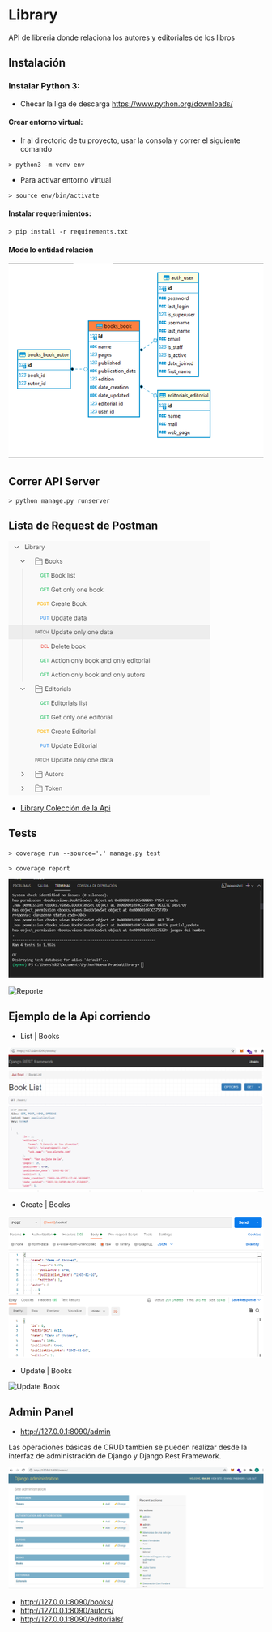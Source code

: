 # Library

API de libreria donde relaciona los autores y editoriales de los libros 


## Instalación
### Instalar Python 3:
- Checar la liga de descarga https://www.python.org/downloads/

#### Crear entorno virtual:
- Ir al directorio de tu proyecto, usar la consola y correr el siguiente comando 
```shell
> python3 -m venv env
``` 
- Para activar entorno virtual
```shell
> source env/bin/activate
```

#### Instalar requerimientos:
```shell
> pip install -r requirements.txt
```

#### Mode lo entidad relación
![Relación entre tablas](Screenshots/model.PNG)


## Correr API Server
```shell
> python manage.py runserver
```
## Lista de Request de Postman
![Colección de Postman](Screenshots/api_books.PNG)

- [Library Colección de la Api](https://github.com/ubaldoesp/Library/tree/main/postman)

## Tests

```shell
> coverage run --source='.' manage.py test
```
```shell
> coverage report
```

![test](Screenshots/test.PNG)

![Reporte](Screenshots/coverage.PNG)

## Ejemplo de la Api corriendo

- List | Books

![Get list books](https://github.com/ubaldoesp/Library/blob/main/Screenshots/list_books.PNG?raw=true)

- Create | Books

![Create book](https://github.com/ubaldoesp/Library/blob/main/Screenshots/create_book.PNG?raw=true)

- Update | Books

![Update Book](https://github.com/ubaldoesp/Library/blob/main/Screenshots/put_books.PNG?raw=true)

## Admin Panel
- http://127.0.0.1:8090/admin

Las operaciones básicas de CRUD también se pueden realizar desde la interfaz de administración de Django y Django Rest Framework.

![django-admin](screenshots/admin_panel.PNG)

- http://127.0.0.1:8090/books/
- http://127.0.0.1:8090/autors/
- http://127.0.0.1:8090/editorials/
